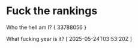 # Fuck the rankings

Who the hell am I?
{ 33788056 }

What fucking year is it?
[ 2025-05-24T03:53:20Z ]
